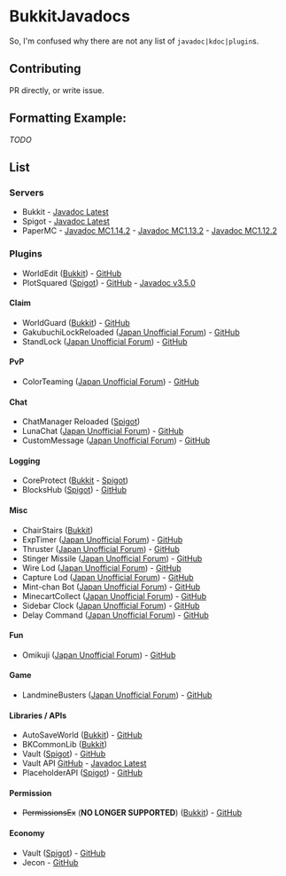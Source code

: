 # BukkitJavadocs
So, I'm confused why there are not any list of `javadoc|kdoc|plugin`s.

## Contributing
PR directly, or write issue.

## Formatting Example:
*TODO*
## List
### Servers
* Bukkit - [Javadoc Latest]()
* Spigot - [Javadoc Latest]()
* PaperMC - [Javadoc MC1.14.2](https://papermc.io/javadocs/1.14/overview-summary.html) - [Javadoc MC1.13.2](https://papermc.io/javadocs/1.13/overview-summary.html) - [Javadoc MC1.12.2](https://papermc.io/javadocs/1.12/overview-summary.html) 

### Plugins
* WorldEdit ([Bukkit](https://dev.bukkit.org/projects/worldedit/)) - [GitHub](https://github.com/EngineHub/WorldEdit/)
* PlotSquared ([Spigot](https://www.spigotmc.org/resources/plotsquared.1177/)) - [GitHub](https://github.com/IntellectualSites/PlotSquared/) - [Javadoc v3.5.0](https://empcraft.com/plotsquared/doc/)

#### Claim
* WorldGuard ([Bukkit](https://dev.bukkit.org/projects/worldguard/)) - [GitHub](https://github.com/EngineHub/WorldGuard/)
* GakubuchiLockReloaded ([Japan Unofficial Forum](https://forum.minecraftuser.jp/viewtopic.php?f=38&t=21210&p=193927#p193927)) - [GitHub](https://github.com/ucchyocean/GakubuchiLockReloaded)
* StandLock ([Japan Unofficial Forum](https://forum.minecraftuser.jp/viewtopic.php?f=38&t=21210&p=193927#p193927)) - [GitHub](https://github.com/ucchyocean/StandLock)

#### PvP
* ColorTeaming ([Japan Unofficial Forum](https://forum.minecraftuser.jp/viewtopic.php?f=38&t=9729)) - [GitHub](https://github.com/ucchyocean/ColorTeaming)

#### Chat
* ChatManager Reloaded ([Spigot](https://www.spigotmc.org/resources/chatmanager-reloaded.14780/))
* LunaChat ([Japan Unofficial Forum](https://forum.minecraftuser.jp/viewtopic.php?f=38&t=13739)) - [GitHub](https://github.com/ucchyocean/LunaChat/)
* CustomMessage ([Japan Unofficial Forum]()) - [GitHub](https://github.com/yuttyann/CustomMessage)

#### Logging
* CoreProtect ([Bukkit](https://dev.bukkit.org/projects/coreprotect/) - [Spigot](https://www.spigotmc.org/resources/coreprotect.8631/))
* BlocksHub ([Spigot](https://www.spigotmc.org/resources/blockshub.331/)) - [GitHub](https://www.spigotmc.org/resources/blockshub.331/)

#### Misc
* ChairStairs ([Bukkit](https://dev.bukkit.org/projects/chairstairs))
* ExpTimer ([Japan Unofficial Forum](https://forum.minecraftuser.jp/viewtopic.php?f=38&t=21210)) - [GitHub](https://github.com/ucchyocean/ExpTimer)
* Thruster ([Japan Unofficial Forum](https://forum.minecraftuser.jp/viewtopic.php?f=38&t=21210&p=184264#p184264)) - [GitHub](https://github.com/ucchyocean/Thruster)
* Stinger Missile ([Japan Unofficial Forum](https://forum.minecraftuser.jp/viewtopic.php?f=38&t=21210&p=187386#p187386)) - [GitHub](https://github.com/ucchyocean/StingerMissile)
* Wire Lod ([Japan Unofficial Forum](https://forum.minecraftuser.jp/viewtopic.php?f=38&t=21210&p=188854#p188854)) - [GitHub](https://github.com/ucchyocean/WireRod)
* Capture Lod ([Japan Unofficial Forum](https://forum.minecraftuser.jp/viewtopic.php?f=38&t=21210&p=192155#p192155)) - [GitHub](https://github.com/ucchyocean/CaptureRod)
* Mint-chan Bot ([Japan Unofficial Forum](https://forum.minecraftuser.jp/viewtopic.php?f=38&t=27153)) - [GitHub](https://github.com/ucchyocean/MintChatBot)
* MinecartCollect ([Japan Unofficial Forum](https://forum.minecraftuser.jp/viewtopic.php?f=38&t=21210&start=40#p217288)) - [GitHub](https://github.com/ucchyocean/MinecartCollect)
* Sidebar Clock ([Japan Unofficial Forum](https://forum.minecraftuser.jp/viewtopic.php?f=38&t=21210&p=251522#p251522)) - [GitHub](https://github.com/ucchyocean/SidebarClock)
* Delay Command ([Japan Unofficial Forum](https://forum.minecraftuser.jp/viewtopic.php?f=38&t=21210&p=188834#p188834)) - [GitHub](https://github.com/ucchyocean/DelayCommand)

#### Fun
* Omikuji ([Japan Unofficial Forum](https://forum.minecraftuser.jp/viewtopic.php?f=38&t=21210&p=196759#p196759)) - [GitHub](https://github.com/ucchyocean/OmikujiSign)

#### Game
* LandmineBusters ([Japan Unofficial Forum](https://forum.minecraftuser.jp/viewtopic.php?f=38&t=21210&p=194155#p194155)) - [GitHub](https://github.com/ucchyocean/LandmineBusters)

#### Libraries / APIs
* AutoSaveWorld ([Bukkit](https://dev.bukkit.org/projects/autosaveworld)) - [GitHub](https://github.com/Shevchik/AutoSaveWorld/)
* BKCommonLib ([Bukkit](https://dev.bukkit.org/projects/bkcommonlib))
* Vault ([Spigot](https://www.spigotmc.org/resources/vault.34315/)) - [GitHub](https://github.com/MilkBowl/Vault/)
* Vault API [GitHub](https://github.com/MilkBowl/VaultAPI/) - [Javadoc Latest](http://milkbowl.github.io/VaultAPI/)
* PlaceholderAPI ([Spigot](https://www.spigotmc.org/resources/placeholderapi.6245/)) - [GitHub](https://github.com/PlaceholderAPI/PlaceholderAPI)

#### Permission
* ~~PermissionsEx~~ (**NO LONGER SUPPORTED**) ([Bukkit](https://dev.bukkit.org/projects/permissionsex)) - [GitHub](https://github.com/PEXPlugins/PermissionsEx/)

#### Economy
* Vault ([Spigot](https://www.spigotmc.org/resources/vault.34315/)) - [GitHub](https://github.com/MilkBowl/Vault/)
* Jecon - [GitHub](https://github.com/HimaJyun/Jecon/releases/latest)
